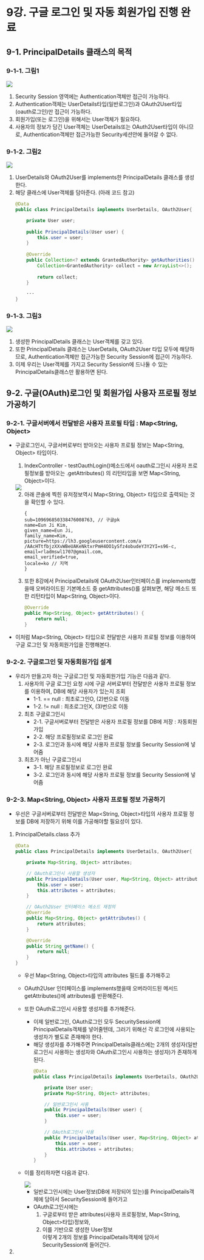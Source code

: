 # 9강. 구글 로그인 및 자동 회원가입 진행 완료
## 9-1. PrincipalDetails 클래스의 목적
### 9-1-1. 그림1

<img src="./img/sec1-14.png">

1. Security Session 영역에는 Authentication객체만 접근이 가능하다.
2. Authentication객체는 UserDetails타입(일반로그인)과 OAuth2User타입(oauth로그인)만 접근이 가능하다.
3. 회원가입(또는 로그인)을 위해서는 User객체가 필요하다.
4. 사용자의 정보가 담긴 User객체는 UserDetails또는 OAuth2User타입이 아니므로, Authentication객체만 접근가능한 Security세션안에 들어갈 수 없다.

### 9-1-2. 그림2
<img src="./img/sec1-15.png">

1. UserDetails와 OAuth2User를 implements한 PrincipalDetails 클래스를 생성한다.
2. 해당 클래스에 User객체를 담아준다. (아래 코드 참고)
    ```java
    @Data
    public class PrincipalDetails implements UserDetails, OAuth2User{

        private User user; 
        
        public PrincipalDetails(User user) {
            this.user = user;
        }
        
        @Override
        public Collection<? extends GrantedAuthority> getAuthorities() {
            Collection<GrantedAuthority> collect = new ArrayList<>(); 
            
            return collect;
        }

        ···
    }
    ```

### 9-1-3. 그림3
<img src="./img/sec1-16.png">

1. 생성한 PrincipalDetails 클래스는 User객체를 갖고 있다.
2. 또한 PrincipalDetails 클래스는 UserDetails, OAuth2User 타입 모두에 해당하므로, Authentication객체만 접근가능한 Security Session에 접근이 가능하다.
3. 이제 우리는 User객체를 가지고 Security Session에 드나둘 수 있는 PrincipalDetails클래스만 활용하면 된다.

## 9-2. 구글(OAuth)로그인 및 회원가입 사용자 프로필 정보 가공하기
### 9-2-1. 구글서버에서 전달받은 사용자 프로필 타입 : Map<String, Object>
- 구글로그인시, 구글서버로부터 받아오는 사용자 프로필 정보는 Map<String, Object> 타입이다.
    1. IndexController - testOauthLogin()메소드에서 oauth로그인시 사용자 프로필정보를 받아오는 .getAttributes() 의 리턴타입을 보면 Map<String, Object>이다.
    <img src="./img/sec1-17.png">

    2. 아래 콘솔에 찍힌 유저정보역시 Map<String, Object> 타입으로 출력되는 것을 확인할 수 있다.
         ```
        {
         sub=109696850338476008763, // 구글pk
         name=Eun Ji Kim, 
         given_name=Eun Ji, 
         family_name=Kim, 
         picture=https://lh3.googleusercontent.com/a /AAcHTtfbjzXXvWBeUAKeNktxrPmH4OO1ySfz4obudeY3Y2YI=s96-c, 
         email=rladmswl1707@gmail.com, 
         email_verified=true, 
         locale=ko // 지역
        }
        ```
    3. 또한 8강에서 PrincipalDetails에 OAuth2User인터페이스를 implements했을때 오버라이드된 기본메소드 중 getAttributes()를 살펴보면, 해당 메소드 또한 리턴타입이 Map<String, Object>이다.
        ```java
        @Override
        public Map<String, Object> getAttributes() {
            return null;
        }
        ```
- 이처럼 Map<String, Object> 타입으로 전달받은 사용자 프로필 정보를 이용하여 구글 로그인 및 자동회원가입을 진행해본다.

### 9-2-2. 구글로그인 및 자동회원가입 설계
- 우리가 만들고자 하는 구글로그인 및 자동회원가입 기능은 다음과 같다.
    1. 사용자의 구글 로그인 요청 시에 구글 서버로부터 전달받은 사용자 프로필 정보를 이용하여, DB에 해당 사용자가 있는지 조회
        - 1-1. == null : 최초로그인O, (2)번으로 이동
        - 1-2. != null : 최초로그인X, (3)번으로 이동
    2. 최초 구글로그인시
        - 2-1. 구글서버로부터 전달받은 사용자 프로필 정보를 DB에 저장 : 자동회원가입
        - 2-2. 해당 프로필정보로 로그인 완료
        - 2-3. 로그인과 동시에 해당 사용자 프로필 정보를 Security Session에 넣어줌
    3. 최초가 아닌 구글로그인시
        - 3-1. 해당 프로필정보로 로그인 완료
        - 3-2. 로그인과 동시에 해당 사용자 프로필 정보를 Security Session에 넣어줌

### 9-2-3. Map<String, Object> 사용자 프로필 정보 가공하기
- 우선은 구글서버로부터 전달받은 Map<String, Object>타입의 사용자 프로필 정보를 DB에 저장하기 위해 이를 가공해야할 필요성이 있다.

1. PrincipalDetails.class 추가
    ```java
    @Data
    public class PrincipalDetails implements UserDetails, OAuth2User{

        private Map<String, Object> attributes;

        // OAuth로그인시 사용할 생성자
        public PrincipalDetails(User user, Map<String, Object> attributes){
            this.user = user;
            this.attributes = attributes;
        }

        // OAuth2User 인터페이스 메소드 재정의
        @Override
        public Map<String, Object> getAttributes() {
            return attributes;
        }

        @Override
        public String getName() {
            return null;
        }
    }
    ```
    - 우선 Map<String, Object>타입의 attributes 필드를 추가해주고
    - OAuth2User 인터페이스를 implements했을때 오버라이드된 메서드 getAttributes()에 attributes를 반환해준다.
    - 또한 OAuth로그인시 사용할 생성자를 추가해준다.
        - 이제 일반로그인, OAuth로그인 모두 SecuritySession에 PrincipalDetails객체를 넣어줄텐데, 그러기 위해선 각 로그인에 사용되는 생성자가 별도로 존재해야 한다.
        - 해당 생성자를 추가해주면 PrincipalDetails클래스에는 2개의 생성자(일반로그인시 사용하는 생성자와 OAuth로그인시 사용하는 생성자)가 존재하게 된다.
            ```java
            @Data
            public class PrincipalDetails implements UserDetails, OAuth2User{

                private User user; 
	            private Map<String, Object> attributes;

                // 일반로그인시 사용
                public PrincipalDetails(User user) { 
                    this.user = user;
                }

                // OAuth로그인시 사용
                public PrincipalDetails(User user, Map<String, Object> attributes) { 
                    this.user = user;
                    this.attributes = attributes;
                }
            }
            ```
    - 이를 정리하자면 다음과 같다.
        
        <img src="./img/sec1-18.png">
        
        - 일반로그인시에는 User정보(DB에 저장되어 있는)를 PrincipalDetails객체에 담아서 SecuritySession에 들어가고
        - OAuth로그인시에는 
            1. 구글로부터 받은 attributes(사용자 프로필정보, Map<String, Object>타입)정보와, 
            2. 이를 기반으로 생성한 User정보   
            이렇게 2개의 정보를 PrincipalDetails객체에 담아서 SecuritySession에 들어간다. 

2. 